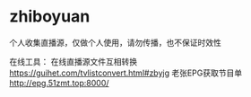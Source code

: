 # zhiboyuan
个人收集直播源，仅做个人使用，请勿传播，也不保证时效性

在线工具：
在线直播源文件互相转换
https://guihet.com/tvlistconvert.html#zbyjg
老张EPG获取节目单
http://epg.51zmt.top:8000/
